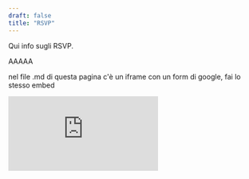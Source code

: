 ```yaml
---
draft: false
title: "RSVP"
---
```


Qui info sugli RSVP.

AAAAA

nel file .md di questa pagina c'è un iframe con un form di google, fai lo stesso embed

<iframe src="https://forms.office.com/Pages/ResponsePage.aspx?id=DQSIkWdsW0yxEjajBLZtrQAAAAAAAAAAAAO__d74J4pUNzI1UFBGVEtXTktQQjNJSkJKNlMxN1FWTC4u&embed=true" class="rsvp-iframe" frameborder="0" marginheight="0" marginwidth="0">Caricamento...</iframe>
